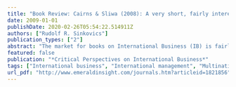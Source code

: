 ```yaml
---
title: "Book Review: Cairns & Sliwa (2008): A very short, fairly interesting and reasonably cheap book about international busines"
date: 2009-01-01
publishDate: 2020-02-26T05:54:22.514911Z
authors: ["Rudolf R. Sinkovics"]
publication_types: ["2"]
abstract: "The market for books on International Business (IB) is fairly crowded. New books or editions of existing textbooks are appearing in regular intervals, as authors and publishers aim to tap into the lucrative segment. Hence, it is only fair to ask what \"a very short, fairly interesting and reasonably cheap book” could add to existing material.  Initially I was slightly discouraged to start reviewing this book, basically a function of the book title and the positioning chosen by the publisher. As can be inferred from the title, the book contains fewer words than the average IB textbook and thus carries a lower price-tag. This selling proposition does not necessarily translate into an interesting read and - in my view - is thus a rather problematic strategy from a publisher’s perspective.  Having overcome this initial barrier, and allowing myself a more involved and deeper look into the book, I was positively enticed by the approach taken by the authors. While thoroughly rooted in IB theory and thinking it goes beyond the often flattening and standardizing writing routines of mainstream IB textbooks, that predominantly address issues of performance and success in culturally and politically heterogeneous marketplaces. The authors writing is premised upon three fundamental ideas, that open up a plethora of rich and inspirational thinking and serve as a conduit in transcending the established orthodoxy. First, rather than conveying yet another primer of ‘how to’ become a successful manager in IB, their book is written with concerned ‘stakeholders’ and ‘citizens of the world’ in mind, who are all positively or negatively affected by IB practices. Second, the authors don’t adopt the dominant paradigm of IB with emphasis on profitability, revenue generation, and market growth and expansion through internationalization and globalization. Rather, they draw upon history and theory to point at the trajectory which IB has taken and provide contrasting perspectives and critical views on implications of IB for nation states, multinational enterprises (MNEs), power distribution between actors and supranational institutions. Third, the authors move beyond the early view that IB is confined to ‘firm-level’ perspectives and discuss firm externalities such as working conditions of labour-force or toxic waste disposal and ethical dimensions. To this end, the book moves IB thinking beyond simple ‘how to’ questions and calls for reflection about issues of ‘why’ and ‘with what effect’. The book generates enthusiasm about ‘what can be done about it’ and thus manages to grasp a unique position in the market of IB textbooks. The book is organized in three parts. Part one deals with theories of international trade and international business, comprising of classical and neo-classical theories of international trade, 20th century developments in trade theories and IB practice and investment theories of international business. Part two deals with actors in international business, i.e. institutions such as IMF, World Bank, WTO, UN, ILO etc. and international business organizations, specifically MNEs, their origin and development. The third part deals with management issues in the business environment. This entails functional perspectives in delivering goods and services such as global research and development, international marketing as well as financial, accounting and governance issues and people management in the international arena. The distinguishing feature of the book are conclusion chapters. These appear throughout the book, synthesize theoretical reasoning and are deemed to poke, provoke and inspire critical reflection of the reader in his/her view of the implications and impact of IB on society at large. Overall, it is impossible to read this book and not to be stimulated about the connections of IB and the challenges which are associated with its organization and orchestration. The demonstration of how power within and of multinational firms and trans-national institutions are intertwined makes this book stand out. After reading this book I fail to see how any serious undergraduate or graduate course on IB, international strategy or multinational management could live without this book on the recommended reading list. While it is truly ‘very short’ and thus may not suffice to serve as single textbook for such courses, it sports an attractive price tag and certainly features and excellent reference list with rich material for further research. In one sense, the authors have proven the marketing team of Sage Publications wrong, it is not only ‘fairly interesting’, it is a compelling and outstanding book.   "
featured: false
publication: "*Critical Perspectives on International Business*"
tags: ["International business", "International management", "Multinational enterprises", "Supranational institutions", "Trade and investment theories"]
url_pdf: "http://www.emeraldinsight.com/journals.htm?articleid=1821856"
---
```



